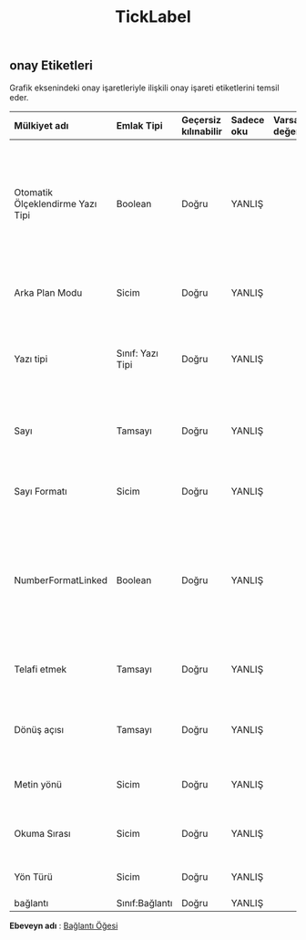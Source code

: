 ﻿---
title: TickLabel
second_title: Aspose.Cells Cloud Documen
type: docs
url: /tr/specification/model/ticklabels/
description: "Aspose.Cells Bulut modeli spesifikasyonu: TickLabels. Açma, oluşturma, düzenleme, bölme, birleştirme, karşılaştırma ve dönüştürme gibi özelliklerle Excel ve diğer elektronik tablo belgelerini zahmetsizce yönetin"
kwords: Excel, Office, Elektronik Tablo, Cloud REST API, TickLabels
weight: 50
---
## **onay Etiketleri**

 Grafik eksenindeki onay işaretleriyle ilişkili onay işareti etiketlerini temsil eder.

| Mülkiyet adı| Emlak Tipi| Geçersiz kılınabilir| Sadece oku| Varsayılan değer| Tanım|
|:- |:- |:- |:- |:- |:- |
| Otomatik Ölçeklendirme Yazı Tipi| Boolean| Doğru| YANLIŞ|| Nesne boyutu değiştiğinde nesnedeki metnin yazı tipi boyutu da değişirse doğrudur. Varsayılan değer Doğru'dur.|
| Arka Plan Modu| Sicim| Doğru| YANLIŞ|| Arka planın görüntüleme modunu alır ve ayarlar|
| Yazı tipi| Sınıf: Yazı Tipi| Doğru| YANLIŞ|| Belirtilen TickLabels nesnesinin yazı tipini temsil eden bir nesne döndürür.|
| Sayı| Tamsayı| Doğru| YANLIŞ|| TickLabels nesnesinin biçim numarasını temsil eder.|
| Sayı Formatı| Sicim| Doğru| YANLIŞ|| TickLabels nesnesinin biçim dizesini temsil eder.|
| NumberFormatLinked| Boolean| Doğru| YANLIŞ|| Sayı biçimi hücrelere bağlıysa doğrudur (böylece hücrelerde değiştiğinde sayı biçimi etiketlerde de değişir).|
| Telafi etmek| Tamsayı| Doğru| YANLIŞ|| Etiketlerin eksenden uzaklığını alır ve ayarlar.|
| Dönüş açısı| Tamsayı| Doğru| YANLIŞ|| Metin döndürme açısını saat yönünde temsil eder.|
| Metin yönü| Sicim| Doğru| YANLIŞ||Metin okuma sırasını temsil eder.|
| Okuma Sırası| Sicim| Doğru| YANLIŞ||Metin okuma sırasını temsil eder.|
| Yön Türü| Sicim| Doğru| YANLIŞ|| Metnin yönünü alır ve ayarlar.|
| bağlantı| Sınıf:Bağlantı| Doğru| YANLIŞ|||

**Ebeveyn adı** : [Bağlantı Öğesi](/specification/model/linkelement)

